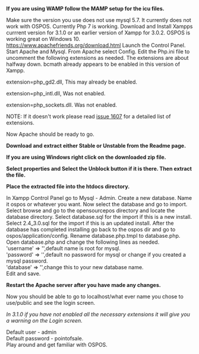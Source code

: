 **If you are using WAMP follow the MAMP setup for the icu files.**

Make sure the version you use does not use mysql 5.7. It currently does not work with OSPOS.
Currently Php 7 is working.
Download and Install Xampps currrent version for 3.1.0 or an earlier version of Xampp for 3.0.2. OSPOS is working great on Windows 10.
https://www.apachefriends.org/download.html
Launch the Control Panel.
Start Apache and Mysql.
From Apache select Config.
Edit the Php.ini file to uncomment the following extensions as needed. The extensions are about halfway down.
bcmath already appears to be enabled in this version of Xampp.

extension=php_gd2.dll, This may already be enabled.

extension=php_intl.dll, Was not enabled.

extension=php_sockets.dll. Was not enabled.

NOTE: If it doesn't work please read [issue 1607](https://github.com/opensourcepos/opensourcepos/issues/1607) for a detailed list of extensions.

Now Apache should be ready to go.

**Download and extract either Stable or Unstable from the Readme page.**

**If you are using Windows right click on the downloaded zip file.**

**Select properties and Select the Unblock button if it is there. Then extract the file.**

**Place the extracted file into the htdocs directory.**

In Xampp Control Panel go to Mysql - Admin.
Create a new database. Name it ospos or whatever you want.
Now select the database and go to import.
Select browse and go to the opensourcepos directory and locate the database directory.
Select database.sql for the import if this is a new install.
Select 2.4_3.0.sql for the import if this is an updated install.
After the database has completed installing go back to the ospos dir and go to ospos/application/config. 
Rename database.php.tmpl to database.php.
Open database.php and change the following lines as needed.  
'username' => '',default name is root for mysql.  
'password' => '',default no password for mysql or change if you created a mysql password.  
'database' => '',change this to your new database name.    
Edit and save.

**Restart the Apache server after you have made any changes.**

Now you should be able to go to localhost/what ever name you chose to use/public and see the login screen.  

_In 3.1.0 if you have not enabled all the necessary extensions it will give you a warning on the Login screen._

Default user - admin  
Default password - pointofsale.  
Play around and get familiar with OSPOS.